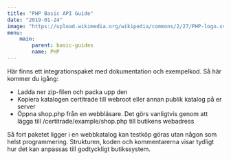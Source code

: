 ```yaml
---
title: "PHP Basic API Guide"
date: "2019-01-24"
image: "https://upload.wikimedia.org/wikipedia/commons/2/27/PHP-logo.svg"
menu: 
    main:
        parent: basic-guides
        name: PHP
---
```


Här finns ett integrationspaket med dokumentation och exempelkod. Så här kommer du igång:

* Ladda ner zip-filen och packa upp den
* Kopiera katalogen certitrade till webroot eller annan publik katalog på er server
* Öppna shop.php från en webbläsare. Det görs vanligtvis genom att lägga till /certitrade/example/shop.php till butikens webadress

Så fort paketet ligger i en webbkatalog kan testköp göras utan någon som helst programmering.  Strukturen, koden och kommentarerna visar tydligt hur det kan anpassas till godtyckligt butikssystem.

